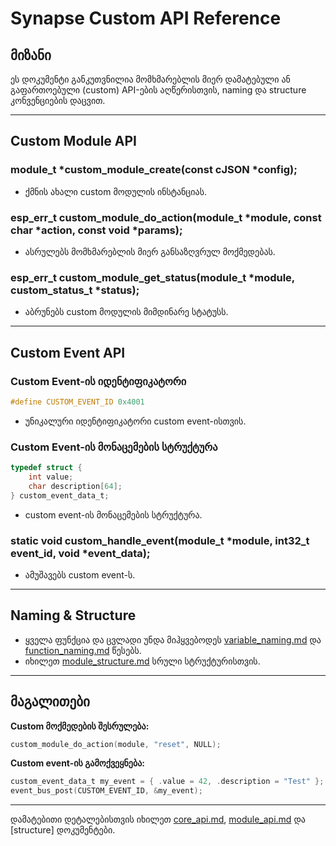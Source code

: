 # Synapse Custom API Reference

## მიზანი

ეს დოკუმენტი განკუთვნილია მომხმარებლის მიერ დამატებული ან გაფართოებული (custom) API-ების აღწერისთვის, naming და structure კონვენციების დაცვით.

---

## Custom Module API

### module_t *custom_module_create(const cJSON *config);
- ქმნის ახალი custom მოდულის ინსტანციას.

### esp_err_t custom_module_do_action(module_t *module, const char *action, const void *params);
- ასრულებს მომხმარებლის მიერ განსაზღვრულ მოქმედებას.

### esp_err_t custom_module_get_status(module_t *module, custom_status_t *status);
- აბრუნებს custom მოდულის მიმდინარე სტატუსს.

---

## Custom Event API

### Custom Event-ის იდენტიფიკატორი
```c
#define CUSTOM_EVENT_ID 0x4001
```
- უნიკალური იდენტიფიკატორი custom event-ისთვის.

### Custom Event-ის მონაცემების სტრუქტურა
```c
typedef struct {
    int value;
    char description[64];
} custom_event_data_t;
```
- custom event-ის მონაცემების სტრუქტურა.

### static void custom_handle_event(module_t *module, int32_t event_id, void *event_data);
- ამუშავებს custom event-ს.

---

## Naming & Structure
- ყველა ფუნქცია და ცვლადი უნდა მიჰყვებოდეს [variable_naming.md](../convention/variable_naming.md) და [function_naming.md](../convention/function_naming.md) წესებს.
- იხილეთ [module_structure.md](../convention/module_structure.md) სრული სტრუქტურისთვის.

---

## მაგალითები

**Custom მოქმედების შესრულება:**
```c
custom_module_do_action(module, "reset", NULL);
```

**Custom event-ის გამოქვეყნება:**
```c
custom_event_data_t my_event = { .value = 42, .description = "Test" };
event_bus_post(CUSTOM_EVENT_ID, &my_event);
```

---

დამატებითი დეტალებისთვის იხილეთ [core_api.md](core_api.md), [module_api.md](module_api.md) და [structure] დოკუმენტები.
